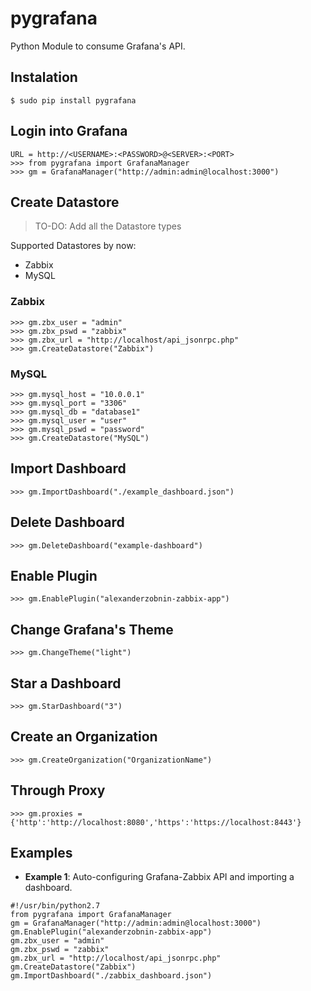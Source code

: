 # pygrafana

Python Module to consume Grafana's API.


## Instalation
```
$ sudo pip install pygrafana
```

## Login into Grafana

```
URL = http://<USERNAME>:<PASSWORD>@<SERVER>:<PORT>
>>> from pygrafana import GrafanaManager
>>> gm = GrafanaManager("http://admin:admin@localhost:3000")
```

## Create Datastore

> TO-DO: Add all the Datastore types

Supported Datastores by now:
 - Zabbix
 - MySQL

### Zabbix
```
>>> gm.zbx_user = "admin"
>>> gm.zbx_pswd = "zabbix"
>>> gm.zbx_url = "http://localhost/api_jsonrpc.php"
>>> gm.CreateDatastore("Zabbix")
```

### MySQL
```
>>> gm.mysql_host = "10.0.0.1"
>>> gm.mysql_port = "3306"
>>> gm.mysql_db = "database1"
>>> gm.mysql_user = "user"
>>> gm.mysql_pswd = "password"
>>> gm.CreateDatastore("MySQL")
```

## Import Dashboard

```
>>> gm.ImportDashboard("./example_dashboard.json")
```


## Delete Dashboard
```
>>> gm.DeleteDashboard("example-dashboard")
```


## Enable Plugin

```
>>> gm.EnablePlugin("alexanderzobnin-zabbix-app")
```


## Change Grafana's Theme

```
>>> gm.ChangeTheme("light")
```


## Star a Dashboard

```
>>> gm.StarDashboard("3")
```

## Create an Organization

```
>>> gm.CreateOrganization("OrganizationName")
```



## Through Proxy

```
>>> gm.proxies = {'http':'http://localhost:8080','https':'https://localhost:8443'}
```


## Examples

- **Example 1**: Auto-configuring Grafana-Zabbix API and importing a dashboard.
```
#!/usr/bin/python2.7
from pygrafana import GrafanaManager
gm = GrafanaManager("http://admin:admin@localhost:3000")
gm.EnablePlugin("alexanderzobnin-zabbix-app")
gm.zbx_user = "admin"
gm.zbx_pswd = "zabbix"
gm.zbx_url = "http://localhost/api_jsonrpc.php"
gm.CreateDatastore("Zabbix")
gm.ImportDashboard("./zabbix_dashboard.json")
```
